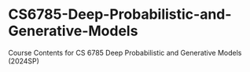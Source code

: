 # CS6785-Deep-Probabilistic-and-Generative-Models
Course Contents for CS 6785 Deep Probabilistic and Generative Models (2024SP)
